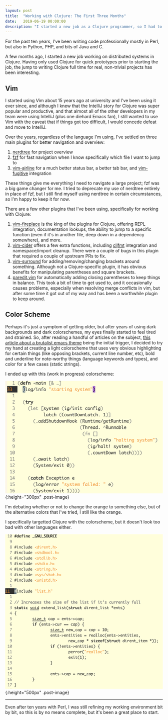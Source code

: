 ```yaml
---
layout: post
title:  "Working with Clojure: The First Three Months"
date:   2019-06-19 00:00:00
description: "I started a new job as a Clojure programmer, so I had to figure out a comfortable way to work with Clojure"
---
```

For the past ten years, I've been writing code professionally mostly in Perl, but also in Python, PHP, and bits of Java and C.

A few months ago, I started a new job working on distributed systems in Clojure. Having only used Clojure for quick prototypes prior to starting the job, the jump to writing Clojure full time for real, non-trivial projects has been interesting.

## Vim

I started using Vim about 15 years ago at university and I've been using it ever since, and although I knew that the IntelliJ story for Clojure was super popular and productive, and that almost all of the other developers in my team were using IntelliJ (plus one diehard Emacs fan), I still wanted to use Vim with the caveat that if things got too difficult, I would concede defeat and move to IntelliJ.

Over the years, regardless of the language I'm using, I've settled on three main plugins for better navigation and overview:

1. [nerdtree](https://github.com/scrooloose/nerdtree) for project overview
2. [fzf](https://github.com/junegunn/fzf) for fast navigation when I know specifically which file I want to jump to
3. [vim-airline](https://github.com/vim-airline/vim-airline) for a much better status bar, a better tab bar, and [vim-fugitive](https://github.com/tpope/vim-fugitive) integration

These things give me everything I need to navigate a large project; fzf was a big game changer for me. I tried to deprecate my use of nerdtree entirely in place of fzf, but I still find myself using nerdtree in certain circumstances, so I'm happy to keep it for now.

There are a few other plugins that I've been using, specifically for working with Clojure:

1. [vim-fireplace](https://github.com/tpope/vim-fireplace) is the king of the plugins for Clojure, offering REPL integration, documentation lookups, the ability to jump to a specific function (even if it's in another file, deep down in a dependency somewhere), and more.
2. [vim-cider](https://github.com/clojure-vim/vim-cider) offers a few extra functions, including [cljfmt](https://github.com/weavejester/cljfmt) integration and namespace/import cleanup. There were a couple of bugs in this plugin that required a couple of upstream PRs to fix.
3. [vim-surround](https://github.com/tpope/vim-surround) for adding/removing/changing brackets around something. Although not a Clojure-specific plugin, it has obvious benefits for manipulating parentheses and square brackets.
4. [paredit.vim](https://github.com/vim-scripts/paredit.vim) for automatically adding closing parentheses to keep things in balance. This took a bit of time to get used to, and it occasionally causes problems, especially when resolving merge conflicts in vim, but after some time it got out of my way and has been a worthwhile plugin to keep around.

## Color Scheme

Perhaps it's just a symptom of getting older, but after years of using dark backgrounds and dark colorschemes, my eyes finally started to feel tired and strained. So, after reading a handful of articles on the subject, [this article about a brutalist emacs theme](https://asylum.madhouse-project.org/blog/2018/09/06/the-brutalist-path/) being the initial trigger, I decided to try my hand at creating a light colorscheme that uses very obvious highlighting for certain things (like opposing brackets, current line number, etc), bold and underline for note-worthy things (language keywords and types), and color for a few cases (static strings).

I ended up with this (work in progress) colorscheme:

![Slightly easier on the eyes](/assets/vim-colorscheme-clojure.png){:height="300px" .post-image}

I'm debating whether or not to change the orange to something else, but of the alternative colors that I've tried, I still like the orange.

I specifically targetted Clojure with the colorscheme, but it doesn't look too bad with other languages either.

![I like the type highlighting](/assets/vim-colorscheme-c.png){:height="500px" .post-image}

---

Even after ten years with Perl, I was still refining my working environment bit by bit, so this is by no means complete, but it's been a great place to start.
